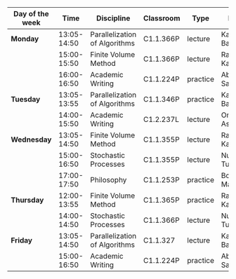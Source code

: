 
| Day of the week | Time        | Discipline                    | Classroom | Type     | Lecturer             |
| --------------- | ----------- | ----------------------------- | --------- | -------- | -------------------- |
| **Monday**      | 13:05-14:50 | Parallelization of Algorithms | C1.1.366P | lecture  | Kalzhan Bakhtiyar    |
|                 | 15:00-15:50 | Finite Volume Method          | C1.1.366P | lecture  | Rakhymzhan Kazbek    |
|                 | 16:00-16:50 | Academic Writing              | C1.1.224P | practice | Abubakir Samal       |
| **Tuesday**     | 13:05-13:55 | Parallelization of Algorithms | C1.1.346P | practice | Kalzhan Bakhtiyar    |
|                 | 14:00-15:50 | Academic Writing              | C1.2.237L | lecture  | Omanova Assel        |
| **Wednesday**   | 13:05-14:50 | Finite Volume Method          | C1.1.355P | lecture  | Rakhymzhan Kazbek    |
|                 | 15:00-16:50 | Stochastic Processes          | C1.1.355P | lecture  | Nurbiyekuly Turdybek |
|                 | 17:00-17:50 | Philosophy                    | C1.1.253P | practice | Bozthikova Mariyash  |
| **Thursday**    | 12:00-13:55 | Finite Volume Method          | C1.1.365P | practice | Rakhymzhan Kazbek    |
|                 | 14:00-14:50 | Stochastic Processes          | C1.1.366P | lecture  | Nurbiyekuly Turdybek |
| **Friday**      | 13:05-14:50 | Parallelization of Algorithms | C1.1.327  | lecture  | Kalzhan Bakhtiyar    |
|                 | 15:00-16:50 | Academic Writing              | C1.1.224P | practice | Abubakir Samal       |
